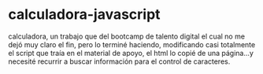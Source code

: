 # calculadora-javascript
calculadora, un trabajo que del bootcamp de talento digital el cual no me dejó muy claro el fin, pero lo terminé haciendo, modificando casi totalmente el script que traía en el material de apoyo, el html lo copié de una página...y necesité recurrir a buscar información para el control de caracteres.
